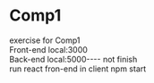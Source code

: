# Comp1
exercise for Comp1
<br>
Front-end local:3000
<br>
Back-end local:5000---- not finish
<br>
run react fron-end in client 
npm start
